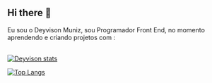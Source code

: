 ## Hi there 👋

Eu sou o Deyvison Muniz, sou Programador Front End, no momento aprendendo e criando projetos com :
<br>
<br>

[![Deyvison stats](https://github-readme-stats.vercel.app/api?username=Deyvison-Muniz)](https://github.com/anuraghazra/github-readme-stats)

[![Top Langs](https://github-readme-stats.vercel.app/api/top-langs/?username=Deyvison-Muniz)](https://github.com/anuraghazra/github-readme-stats)
